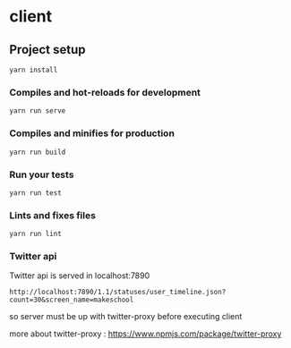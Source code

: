 # client

## Project setup

```
yarn install
```

### Compiles and hot-reloads for development

```
yarn run serve
```

### Compiles and minifies for production

```
yarn run build
```

### Run your tests

```
yarn run test
```

### Lints and fixes files

```
yarn run lint
```

### Twitter api

Twitter api is served in localhost:7890

```
http://localhost:7890/1.1/statuses/user_timeline.json?count=30&screen_name=makeschool
```

so server must be up with twitter-proxy before executing client

more about twitter-proxy : https://www.npmjs.com/package/twitter-proxy
